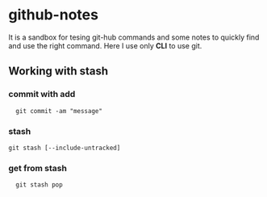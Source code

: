 # github-notes

It is a sandbox for tesing git-hub commands 
and some notes to quickly find and use the right
command. Here I use only **CLI** to use git.

## Working with stash

### commit with add
```shell
  git commit -am "message"
```

### stash
```shell
git stash [--include-untracked]
```

### get from stash 

```shell
  git stash pop
```

###